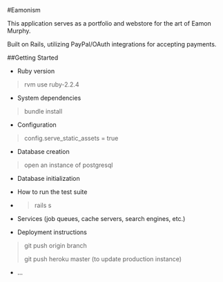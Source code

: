#Eamonism

This application serves as a portfolio and webstore for the art of Eamon Murphy.

Built on Rails, utilizing PayPal/OAuth integrations for accepting payments.

##Getting Started

* Ruby version
>rvm use ruby-2.2.4

* System dependencies
>bundle install

* Configuration
>config.serve_static_assets = true

* Database creation
>open an instance of postgresql

* Database initialization

* How to run the test suite
* >rails s

* Services (job queues, cache servers, search engines, etc.)

* Deployment instructions
>git push origin branch
>
>git push heroku master (to update production instance)

* ...


